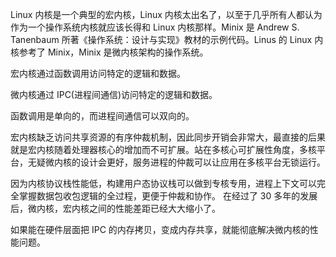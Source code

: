 Linux 内核是一个典型的宏内核，Linux 内核太出名了，以至于几乎所有人都认为作为一个操作系统内核就应该长得和 Linux 内核那样。Minix 是 Andrew S. Tanenbaum 所著《操作系统：设计与实现》教材的示例代码。Linus 的 Linux 内核参考了 Minix，Minix 是微内核架构的操作系统。

宏内核通过函数调用访问特定的逻辑和数据。

微内核通过 IPC(进程间通信)访问特定的逻辑和数据。

函数调用是单向的，而进程间通信可以双向的。

宏内核缺乏访问共享资源的有序仲裁机制，因此同步开销会非常大，最直接的后果就是宏内核随着处理器核心的增加而不可扩展。站在多核心可扩展性角度，多核平台，无疑微内核的设计会更好，服务进程的仲裁可以让应用在多核平台无锁运行。

因为内核协议栈性能低，构建用户态协议栈可以做到专核专用，进程上下文可以完全掌握数据包收包逻辑的全过程，更便于仲裁和协作。
在经过了 30 多年的发展后，微内核，宏内核之间的性能差距已经大大缩小了。

如果能在硬件层面把 IPC 的内存拷贝，变成内存共享，就能彻底解决微内核的性能问题。
